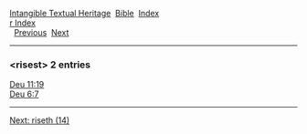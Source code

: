 [Intangible Textual Heritage](../../index)  [Bible](../index) 
[Index](index)   
[r Index](_r_)  
  [Previous](c09566)  [Next](c09568) 

------------------------------------------------------------------------

### &lt;risest&gt; 2 entries

[Deu 11:19](../kjv/deu011.htm#019)  
[Deu 6:7](../kjv/deu006.htm#007)  

------------------------------------------------------------------------

[Next: riseth (14)](c09568)

